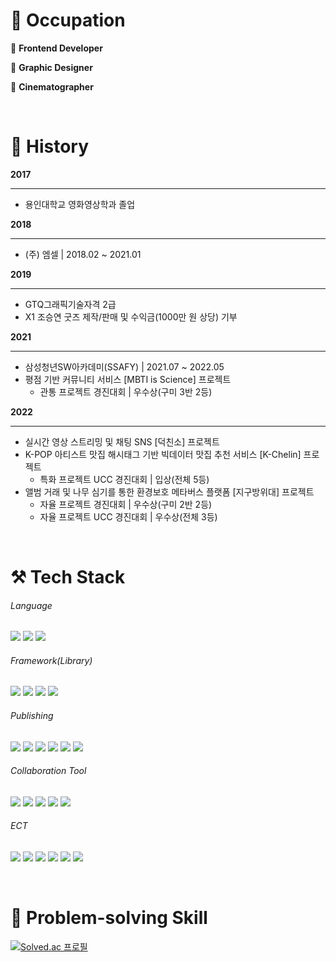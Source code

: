 # 🐯 Occupation

💛 **Frontend Developer**
 
💜 **Graphic Designer**

💙 **Cinematographer**

<br/>

# 🙊 History

**2017**
- - - 
- 용인대학교 영화영상학과 졸업


**2018**
- - - 
- (주) 엠셀 | 2018.02 ~ 2021.01


**2019**
- - - 
- GTQ그래픽기술자격 2급
- X1 조승연 굿즈 제작/판매 및 수익금(1000만 원 상당) 기부


**2021**
- - - 
- 삼성청년SW아카데미(SSAFY) | 2021.07 ~ 2022.05
- 평점 기반 커뮤니티 서비스 [MBTI is Science] 프로젝트
	- 관통 프로젝트 경진대회 | 우수상(구미 3반 2등)


**2022**
- - -
- 실시간 영상 스트리밍 및 채팅 SNS [덕친소] 프로젝트
- K-POP 아티스트 맛집 해시태그 기반 빅데이터 맛집 추천 서비스 [K-Chelin] 프로젝트
	- 특화 프로젝트 UCC 경진대회 | 입상(전체 5등)
- 앨범 거래 및 나무 심기를 통한 환경보호 메타버스 플랫폼 [지구방위대] 프로젝트
	- 자율 프로젝트 경진대회 | 우수상(구미 2반 2등)
	- 자율 프로젝트 UCC 경진대회 | 우수상(전체 3등)

<br/>

# ⚒ Tech Stack 
###### Language
<img src="https://img.shields.io/badge/Python-3776AB?style=flat&logo=Python&logoColor=ffffff"/> <img src="https://img.shields.io/badge/JavaScript-F7DF1E?style=flat&logo=JavaScript&logoColor=ffffff"/> <img src="https://img.shields.io/badge/Java-2F2625?style=flat&logo=CoffeeScript&logoColor=ffffff"/>    

###### Framework(Library)
<img src="https://img.shields.io/badge/React-61DAFB?style=flat&logo=React&logoColor=ffffff"/> <img src="https://img.shields.io/badge/Redux-764ABC?style=flat&logo=Redux&logoColor=ffffff"/> <img src="https://img.shields.io/badge/Vue.js-4FC08D?style=flat&logo=Vue.js&logoColor=ffffff"/> <img src="https://img.shields.io/badge/Django-092E20?style=flat&logo=Django&logoColor=ffffff"/>

###### Publishing
<img src="https://img.shields.io/badge/HTML5-E34F26?style=flat&logo=HTML5&logoColor=ffffff"/> <img src="https://img.shields.io/badge/CSS3-1572B6?style=flat&logo=CSS3&logoColor=ffffff"/> <img src="https://img.shields.io/badge/Scss-green?style=flat&logo=Sass&logoColor=CC6699"/> <img src="https://img.shields.io/badge/Bootstrap-7952B3?style=flat&logo=Bootstrap&logoColor=ffffff"/> <img src="https://img.shields.io/badge/MUI-007FFF?style=flat&logo=MUI&logoColor=ffffff"/> <img src="https://img.shields.io/badge/Figma-F24E1E?style=flat&logo=Figma&logoColor=ffffff"/>

###### Collaboration Tool
<img src="https://img.shields.io/badge/GitHub-181717?style=flat&logo=GitHub&logoColor=ffffff"/>  <img src="https://img.shields.io/badge/GitLab-FC6D26?style=flat&logo=GitLab&logoColor=ffffff"/> <img src="https://img.shields.io/badge/Jira-0052CC?style=flat&logo=JiraSoftware&logoColor=ffffff"/> <img src="https://img.shields.io/badge/Notion-000000?style=flat&logo=Notion&logoColor=ffffff"/> <img src="https://img.shields.io/badge/Postman-FF6C37?style=flat&logo=Postman&logoColor=ffffff"/>

###### ECT
<img src="https://img.shields.io/badge/SQL-4479A1?style=flat&logo=MySQL&logoColor=ffffff"/> <img src="https://img.shields.io/badge/Unity-FFFFFF?style=flat&logo=Unity&logoColor=000000"/> <img src="https://img.shields.io/badge/WebGL-990000?style=flat&logo=WebGL&logoColor=ffffff"/>
<img src="https://img.shields.io/badge/AdobePhotoshop-31A8FF?style=flat&logo=AdobePhotoshop&logoColor=ffffff"/> <img src="https://img.shields.io/badge/AdobeIllustrator-FF9A00?style=flat&logo=AdobeIllustrator&logoColor=ffffff"/> <img src="https://img.shields.io/badge/FinalCutXPro-FF0000?style=flat&logo=Shotcut&logoColor=ffffff"/> 

<br/>

# 🐸 Problem-solving Skill
 
[![Solved.ac 프로필](http://mazassumnida.wtf/api/v2/generate_badge?boj=enfnql)](https://solved.ac/enfnql)

